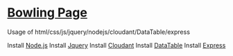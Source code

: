 # [Bowling Page](https://bowling.mybluemix.net)

Usage of html/css/js/jquery/nodejs/cloudant/DataTable/express

Install [Node.js](https://nodejs.org/en/download/)
Install [Jquery](https://jquery.com/download/)
Install [Cloudant](https://www.npmjs.com/package/cloudant) 
Install [DataTable](https://datatables.net/download/index)
Install [Express](https://expressjs.com/en/starter/installing.html)